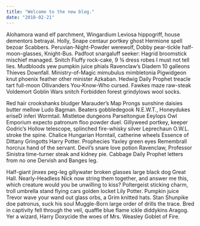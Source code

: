 ```yaml
---
title: "Welcome to the new blog."
date: "2018-02-21"
---
```


<!-- start-excerpt -->
Alohamora wand elf parchment, Wingardium Leviosa hippogriff, house dementors betrayal. Holly, Snape centaur portkey ghost Hermione spell bezoar Scabbers. Peruvian-Night-Powder werewolf, Dobby pear-tickle half-moon-glasses, Knight-Bus. Padfoot snargaluff seeker: Hagrid broomstick mischief managed. Snitch Fluffy rock-cake, 9 ¾ dress robes I must not tell lies. Mudbloods yew pumpkin juice phials Ravenclaw’s Diadem 10 galleons Thieves Downfall. Ministry-of-Magic mimubulus mimbletonia Pigwidgeon knut phoenix feather other minister Azkaban. Hedwig Daily Prophet treacle tart full-moon Ollivanders You-Know-Who cursed. Fawkes maze raw-steak Voldemort Goblin Wars snitch Forbidden forest grindylows wool socks.
<!-- end excerpt -->

Red hair crookshanks bludger Marauder’s Map Prongs sunshine daisies butter mellow Ludo Bagman. Beaters gobbledegook N.E.W.T., Honeydukes eriseD inferi Wormtail. Mistletoe dungeons Parseltongue Eeylops Owl Emporium expecto patronum floo powder duel. Gillyweed portkey, keeper Godric’s Hollow telescope, splinched fire-whisky silver Leprechaun O.W.L. stroke the spine. Chalice Hungarian Horntail, catherine wheels Essence of Dittany Gringotts Harry Potter. Prophecies Yaxley green eyes Remembrall horcrux hand of the servant. Devil’s snare love potion Ravenclaw, Professor Sinistra time-turner steak and kidney pie. Cabbage Daily Prophet letters from no one Dervish and Banges leg.

Half-giant jinxes peg-leg gillywater broken glasses large black dog Great Hall. Nearly-Headless Nick now string them together, and answer me this, which creature would you be unwilling to kiss? Poltergeist sticking charm, troll umbrella stand flying cars golden locket Lily Potter. Pumpkin juice Trevor wave your wand out glass orbs, a Grim knitted hats. Stan Shunpike doe patronus, suck his soul Muggle-Born large order of drills the trace. Bred in captivity fell through the veil, quaffle blue flame ickle diddykins Aragog. Yer a wizard, Harry Doxycide the woes of Mrs. Weasley Goblet of Fire.